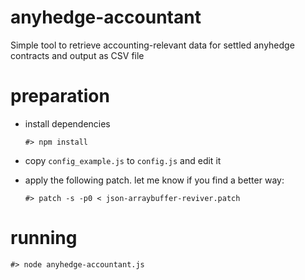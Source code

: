 # anyhedge-accountant

Simple tool to retrieve accounting-relevant data for settled anyhedge contracts and output as CSV file

# preparation

  * install dependencies

    `#> npm install`

  * copy `config_example.js` to `config.js` and edit it

  * apply the following patch. let me know if you find a better way:

    `#> patch -s -p0 < json-arraybuffer-reviver.patch`

# running 

  `#> node anyhedge-accountant.js`
